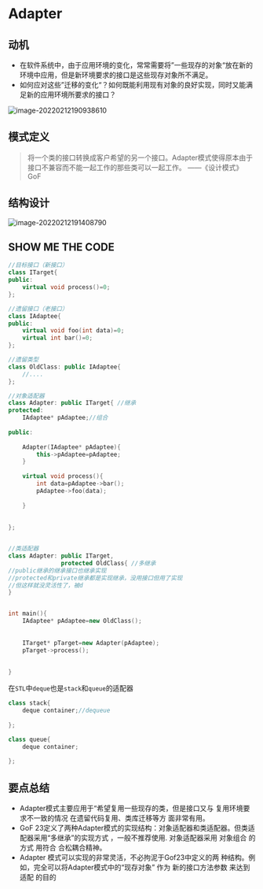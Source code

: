 # Adapter

## 动机

- 在软件系统中，由于应用环境的变化，常常需要将”一些现存的对象“放在新的环境中应用，但是新环境要求的接口是这些现存对象所不满足。
- 如何应对这些”迁移的变化“？如何既能利用现有对象的良好实现，同时又能满足新的应用环境所要求的接口？

![image-20220212190938610](https://s2.loli.net/2022/02/12/enXxq87MluvJAUO.png)

## 模式定义

> 将一个类的接口转换成客户希望的另一个接口。Adapter模式使得原本由于接口不兼容而不能一起工作的那些类可以一起工作。 ——《设计模式》GoF





## 结构设计

![image-20220212191408790](https://s2.loli.net/2022/02/12/FeGUiCnpwx9AjXP.png)

## SHOW ME THE CODE

```CPP
//目标接口（新接口）
class ITarget{
public:
    virtual void process()=0;
};

//遗留接口（老接口）
class IAdaptee{
public:
    virtual void foo(int data)=0;
    virtual int bar()=0;
};

//遗留类型
class OldClass: public IAdaptee{
    //....
};

//对象适配器
class Adapter: public ITarget{ //继承
protected:
    IAdaptee* pAdaptee;//组合
    
public:
    
    Adapter(IAdaptee* pAdaptee){
        this->pAdaptee=pAdaptee;
    }
    
    virtual void process(){
        int data=pAdaptee->bar();
        pAdaptee->foo(data);
        
    }
    
    
};


//类适配器
class Adapter: public ITarget,
               protected OldClass{ //多继承
//public继承的继承接口也继承实现
//protected和private继承都是实现继承，没用接口但用了实现
//但这样就没灵活性了，被d
}


int main(){
    IAdaptee* pAdaptee=new OldClass();
    
    
    ITarget* pTarget=new Adapter(pAdaptee);
    pTarget->process();
    
    
}
```



在`STL`中`deque`也是`stack`和`queue`的适配器

```cpp
class stack{
    deque container;//dequeue
    
};

class queue{
    deque container;
    
};


```



## 要点总结

* Adapter模式主要应用于“希望复用一些现存的类，但是接口又与 复用环境要求不一致的情况 在遗留代码复用、类库迁移等方 面非常有用。 
* GoF 23定义了两种Adapter模式的实现结构：对象适配器和类适配器。但类适配器采用“多继承”的实现方式 ，一般不推荐使用. 对象适配器采用 对象组合 的方式 用符合 合松耦合精神。 
* Adapter 模式可以实现的非常灵活，不必拘泥于Gof23中定义的两 种结构。例如，完全可以将Adapter模式中的“现存对象” 作为 新的接口方法参数 来达到适配 的目的